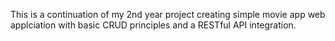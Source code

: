 This is a continuation of my 2nd year project creating simple movie app web applciation with basic CRUD principles and a RESTful API integration.


